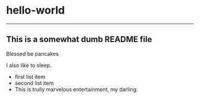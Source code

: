 # hello-world
-------
## This is a somewhat dumb README file

Blessed be pancakes

I also like to sleep.

* first list item 
* second list item
* This is trully marvelous entertainment, my darling.
